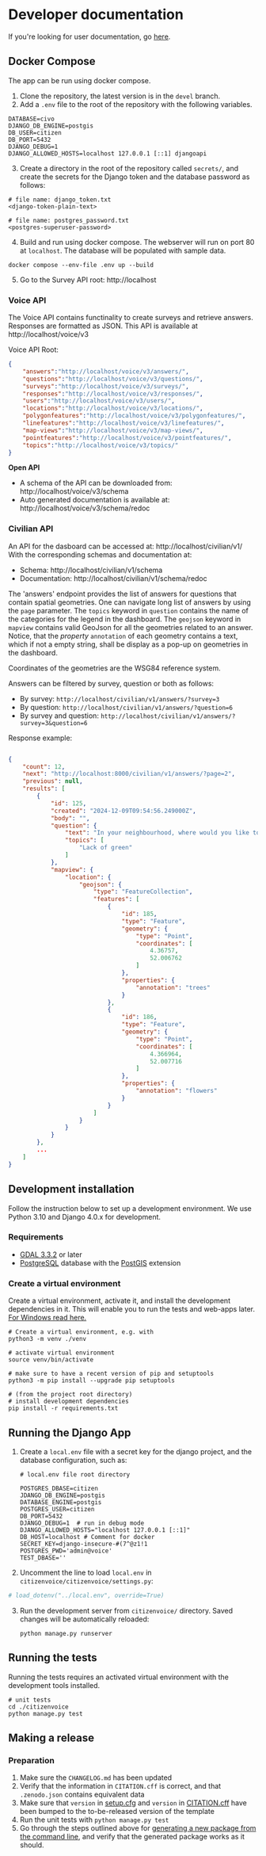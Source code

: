 # Developer documentation

If you're looking for user documentation, go [here](README.md).

## Docker Compose

The app can be run using docker compose.

1. Clone the repository, the latest version is in the `devel` branch.
2. Add a `.env` file to the root of the repository with the following variables.

```shell
DATABASE=civo
DJANGO_DB_ENGINE=postgis
DB_USER=citizen
DB_PORT=5432
DJANGO_DEBUG=1
DJANGO_ALLOWED_HOSTS=localhost 127.0.0.1 [::1] djangoapi
```

3. Create a directory in the root of the repository called `secrets/`, and create the secrets for the Django token and the database password as follows:

```shell
# file name: django_token.txt
<django-token-plain-text>
```

```shell
# file name: postgres_password.txt
<postgres-superuser-password>
```

4. Build and run using docker compose. The webserver will run on port 80 at `localhost`. The database will be populated with sample data.

```shell
docker compose --env-file .env up --build
```

5. Go to the Survey API root: http://localhost

### Voice API

The Voice API contains functinality to create surveys and retrieve answers. Responses are formatted as JSON.
This API is available at http://localhost/voice/v3

Voice API Root:

```json
{
    "answers":"http://localhost/voice/v3/answers/",
    "questions":"http://localhost/voice/v3/questions/",
    "surveys":"http://localhost/voice/v3/surveys/",
    "responses":"http://localhost/voice/v3/responses/",
    "users":"http://localhost/voice/v3/users/",
    "locations":"http://localhost/voice/v3/locations/",
    "polygonfeatures":"http://localhost/voice/v3/polygonfeatures/",
    "linefeatures":"http://localhost/voice/v3/linefeatures/",
    "map-views":"http://localhost/voice/v3/map-views/",
    "pointfeatures":"http://localhost/voice/v3/pointfeatures/",
    "topics":"http://localhost/voice/v3/topics/"
}
```

**Open API**
- A schema of the API can be downloaded from: http://localhost/voice/v3/schema
- Auto generated documentation is available at: http://localhost/voice/v3/schema/redoc

### Civilian API

An API for the dasboard can be accessed at: http://localhost/civilian/v1/
With the corresponding schemas and documentation at:
- Schema: http://localhost/civilian/v1/schema
- Documentation: http://localhost/civilian/v1/schema/redoc

The 'answers' endpoint provides the list of answers for questions that contain spatial geometries.
One can navigate long list of answers by using the `page` parameter. The `topics` keyword in `question` contains the name of the categories for the legend in the dashboard. The `geojson` keyword in `mapview` contains valid GeoJson for all the geometries related to an answer. Notice, that the *property* `annotation` of each geometry contains a text, which if not a empty string,  shall be display as a pop-up on geometries in the dashboard.

Coordinates of the geometries are the WSG84 reference system.

Answers can be filtered by survey, question or both as follows:
- By survey: `http://localhost/civilian/v1/answers/?survey=3`
- By question: `http://localhost/civilian/v1/answers/?question=6`
- By survey and question: `http://localhost/civilian/v1/answers/?survey=3&question=6`

Response example:

```json

{
    "count": 12,
    "next": "http://localhost:8000/civilian/v1/answers/?page=2",
    "previous": null,
    "results": [
        {
            "id": 125,
            "created": "2024-12-09T09:54:56.249000Z",
            "body": "",
            "question": {
                "text": "In your neighbourhood, where would you like to see more green areas, and what kind of green would you like to see there (flowers, trees, vegetables)?",
                "topics": [
                    "Lack of green"
                ]
            },
            "mapview": {
                "location": {
                    "geojson": {
                        "type": "FeatureCollection",
                        "features": [
                            {
                                "id": 185,
                                "type": "Feature",
                                "geometry": {
                                    "type": "Point",
                                    "coordinates": [
                                        4.36757,
                                        52.006762
                                    ]
                                },
                                "properties": {
                                    "annotation": "trees"
                                }
                            },
                            {
                                "id": 186,
                                "type": "Feature",
                                "geometry": {
                                    "type": "Point",
                                    "coordinates": [
                                        4.366964,
                                        52.007716
                                    ]
                                },
                                "properties": {
                                    "annotation": "flowers"
                                }
                            }
                        ]
                    }
                }
            }
        },
        ...
    ]
}
```

## Development installation

Follow the instruction below to set up a development environment. We use Python 3.10 and Django 4.0.x for development.

### Requirements

* [GDAL 3.3.2](https://gdal.org/download.html) or later
* [PostgreSQL](https://www.postgresql.org/) database with the [PostGIS](https://postgis.net/install/) extension

### Create a virtual environment

Create a virtual environment, activate it, and install the development dependencies in it. This will enable you to run the tests and web-apps later.
[For Windows read here.](https://medium.com/co-learning-lounge/create-virtual-environment-python-windows-2021-d947c3a3ca78)

```shell
# Create a virtual environment, e.g. with
python3 -m venv ./venv

# activate virtual environment
source venv/bin/activate

# make sure to have a recent version of pip and setuptools
python3 -m pip install --upgrade pip setuptools

# (from the project root directory)
# install development dependencies
pip install -r requirements.txt
```

## Running the Django App

1. Create a `local.env` file with a secret key for the django project, and the database configuration, such as:

    ```shell
    # local.env file root directory

    POSTGRES_DBASE=citizen
    JDANGO_DB_ENGINE=postgis
    DATABASE_ENGINE=postgis
    POSTGRES_USER=citizen
    DB_PORT=5432
    DJANGO_DEBUG=1  # run in debug mode
    DJANGO_ALLOWED_HOSTS="localhost 127.0.0.1 [::1]"
    DB_HOST=localhost # Comment for docker
    SECRET_KEY=django-insecure-#(7^@z1!1
    POSTGRES_PWD='admin@voice'
    TEST_DBASE=''
    ```

2. Uncomment the line to load `local.env` in `citizenvoice/citizenvoice/settings.py`:

```python
# load_dotenv("../local.env", override=True)
```

3. Run the development server from `citizenvoice/` directory. Saved changes will be automatically reloaded:

    ```shell
    python manage.py runserver
    ```

## Running the tests

Running the tests requires an activated virtual environment with the development tools installed.

```shell
# unit tests
cd ./citizenvoice
python manage.py test
```

## Making a release

<Instructions to make a release.>

### Preparation

1. Make sure the `CHANGELOG.md` has been updated
2. Verify that the information in `CITATION.cff` is correct, and that `.zenodo.json` contains equivalent data
3. Make sure that `version` in [setup.cfg](setup.cfg) and  `version` in [CITATION.cff](CITATION.cff) have been bumped to the to-be-released version of the template
4. Run the unit tests with `python manage.py test`
5. Go through the steps outlined above for [generating a new package from the command line](#), and verify that the generated package works as it should.


